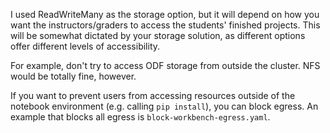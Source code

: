 I used ReadWriteMany as the storage option, but it will depend on how you want the instructors/graders to access the students' finished projects. This will be somewhat dictated by your storage solution, as different options offer different levels of accessibility.

For example, don't try to access ODF storage from outside the cluster. NFS would be totally fine, however.


If you want to prevent users from accessing resources outside of the notebook environment (e.g. calling `pip install`), you can block egress. An example that blocks all egress is `block-workbench-egress.yaml`.